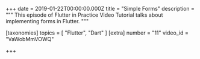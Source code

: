 +++
date = 2019-01-22T00:00:00.000Z
title = "Simple Forms"
description = """
This episode of Flutter in Practice Video Tutorial talks about implementing forms in Flutter.
"""

[taxonomies]
topics = [ "Flutter", "Dart" ]
[extra]
number = "11"
video_id = "VaWobMmVOWQ"

+++




